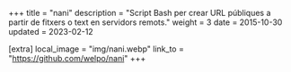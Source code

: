+++
title = "nani"
description = "Script Bash per crear URL públiques a partir de fitxers o text en servidors remots."
weight = 3
date = 2015-10-30
updated = 2023-02-12

[extra]
local_image = "img/nani.webp"
link_to = "https://github.com/welpo/nani"
+++
